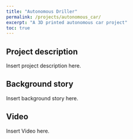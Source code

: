 ```yaml
---
title: "Autonomous Driller"
permalink: /projects/autonomous_car/
excerpt: "A 3D printed autonomous car project"
toc: true
---
```


## Project description

Insert project description here.

## Background story

Insert background story here.

## Video

Insert Video here.
